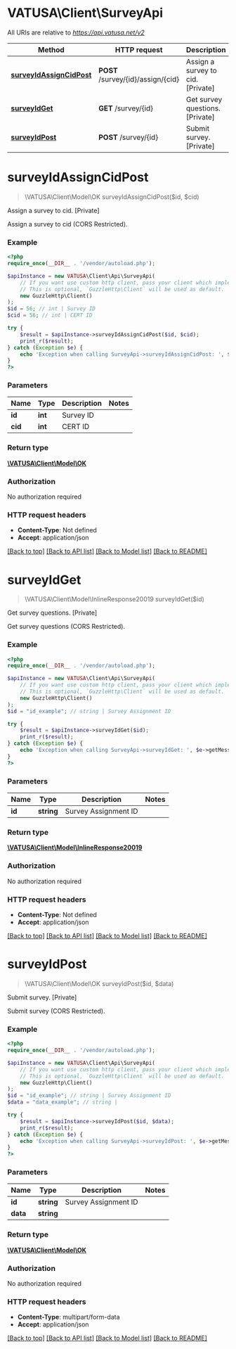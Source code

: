 # VATUSA\Client\SurveyApi

All URIs are relative to *https://api.vatusa.net/v2*

Method | HTTP request | Description
------------- | ------------- | -------------
[**surveyIdAssignCidPost**](SurveyApi.md#surveyIdAssignCidPost) | **POST** /survey/{id}/assign/{cid} | Assign a survey to cid. [Private]
[**surveyIdGet**](SurveyApi.md#surveyIdGet) | **GET** /survey/{id} | Get survey questions. [Private]
[**surveyIdPost**](SurveyApi.md#surveyIdPost) | **POST** /survey/{id} | Submit survey. [Private]


# **surveyIdAssignCidPost**
> \VATUSA\Client\Model\OK surveyIdAssignCidPost($id, $cid)

Assign a survey to cid. [Private]

Assign a survey to cid (CORS Restricted).

### Example
```php
<?php
require_once(__DIR__ . '/vendor/autoload.php');

$apiInstance = new VATUSA\Client\Api\SurveyApi(
    // If you want use custom http client, pass your client which implements `GuzzleHttp\ClientInterface`.
    // This is optional, `GuzzleHttp\Client` will be used as default.
    new GuzzleHttp\Client()
);
$id = 56; // int | Survey ID
$cid = 56; // int | CERT ID

try {
    $result = $apiInstance->surveyIdAssignCidPost($id, $cid);
    print_r($result);
} catch (Exception $e) {
    echo 'Exception when calling SurveyApi->surveyIdAssignCidPost: ', $e->getMessage(), PHP_EOL;
}
?>
```

### Parameters

Name | Type | Description  | Notes
------------- | ------------- | ------------- | -------------
 **id** | **int**| Survey ID |
 **cid** | **int**| CERT ID |

### Return type

[**\VATUSA\Client\Model\OK**](../Model/OK.md)

### Authorization

No authorization required

### HTTP request headers

 - **Content-Type**: Not defined
 - **Accept**: application/json

[[Back to top]](#) [[Back to API list]](../../README.md#documentation-for-api-endpoints) [[Back to Model list]](../../README.md#documentation-for-models) [[Back to README]](../../README.md)

# **surveyIdGet**
> \VATUSA\Client\Model\InlineResponse20019 surveyIdGet($id)

Get survey questions. [Private]

Get survey questions (CORS Restricted).

### Example
```php
<?php
require_once(__DIR__ . '/vendor/autoload.php');

$apiInstance = new VATUSA\Client\Api\SurveyApi(
    // If you want use custom http client, pass your client which implements `GuzzleHttp\ClientInterface`.
    // This is optional, `GuzzleHttp\Client` will be used as default.
    new GuzzleHttp\Client()
);
$id = "id_example"; // string | Survey Assignment ID

try {
    $result = $apiInstance->surveyIdGet($id);
    print_r($result);
} catch (Exception $e) {
    echo 'Exception when calling SurveyApi->surveyIdGet: ', $e->getMessage(), PHP_EOL;
}
?>
```

### Parameters

Name | Type | Description  | Notes
------------- | ------------- | ------------- | -------------
 **id** | **string**| Survey Assignment ID |

### Return type

[**\VATUSA\Client\Model\InlineResponse20019**](../Model/InlineResponse20019.md)

### Authorization

No authorization required

### HTTP request headers

 - **Content-Type**: Not defined
 - **Accept**: application/json

[[Back to top]](#) [[Back to API list]](../../README.md#documentation-for-api-endpoints) [[Back to Model list]](../../README.md#documentation-for-models) [[Back to README]](../../README.md)

# **surveyIdPost**
> \VATUSA\Client\Model\OK surveyIdPost($id, $data)

Submit survey. [Private]

Submit survey (CORS Restricted).

### Example
```php
<?php
require_once(__DIR__ . '/vendor/autoload.php');

$apiInstance = new VATUSA\Client\Api\SurveyApi(
    // If you want use custom http client, pass your client which implements `GuzzleHttp\ClientInterface`.
    // This is optional, `GuzzleHttp\Client` will be used as default.
    new GuzzleHttp\Client()
);
$id = "id_example"; // string | Survey Assignment ID
$data = "data_example"; // string | 

try {
    $result = $apiInstance->surveyIdPost($id, $data);
    print_r($result);
} catch (Exception $e) {
    echo 'Exception when calling SurveyApi->surveyIdPost: ', $e->getMessage(), PHP_EOL;
}
?>
```

### Parameters

Name | Type | Description  | Notes
------------- | ------------- | ------------- | -------------
 **id** | **string**| Survey Assignment ID |
 **data** | **string**|  |

### Return type

[**\VATUSA\Client\Model\OK**](../Model/OK.md)

### Authorization

No authorization required

### HTTP request headers

 - **Content-Type**: multipart/form-data
 - **Accept**: application/json

[[Back to top]](#) [[Back to API list]](../../README.md#documentation-for-api-endpoints) [[Back to Model list]](../../README.md#documentation-for-models) [[Back to README]](../../README.md)

